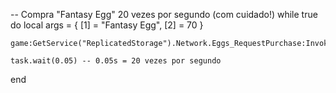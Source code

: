 -- Compra "Fantasy Egg" 20 vezes por segundo (com cuidado!)
while true do
    local args = {
        [1] = "Fantasy Egg",
        [2] = 70
    }

    game:GetService("ReplicatedStorage").Network.Eggs_RequestPurchase:InvokeServer(unpack(args))

    task.wait(0.05) -- 0.05s = 20 vezes por segundo
end
